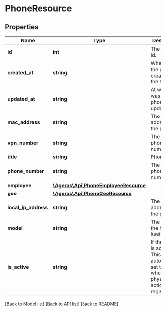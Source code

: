 # PhoneResource

## Properties
Name | Type | Description | Notes
------------ | ------------- | ------------- | -------------
**id** | **int** | The phone&#39;s id. | [optional] 
**created_at** | **string** | When was the phone created in the system. | [optional] 
**updated_at** | **string** | At what date was the phone last updated. | [optional] 
**mac_address** | **string** | The mac address of the phone. | [optional] 
**vpn_number** | **string** | The internal phone number. | [optional] 
**title** | **string** | Phone&#39;s title | [optional] 
**phone_number** | **string** | The external phone number. | [optional] 
**employee** | [**\Ageras\Api\PhoneEmployeeResource**](PhoneEmployeeResource.md) |  | [optional] 
**geo** | [**\Ageras\Api\PhoneGeoResource**](PhoneGeoResource.md) |  | [optional] 
**local_ip_address** | **string** | The local ip address of the phone. | [optional] 
**model** | **string** | The model of the hardware itself. | [optional] 
**is_active** | **string** | If the phone is active. This is automatically set to true when some physical action is registered. | [optional] 

[[Back to Model list]](../README.md#documentation-for-models) [[Back to API list]](../README.md#documentation-for-api-endpoints) [[Back to README]](../README.md)


